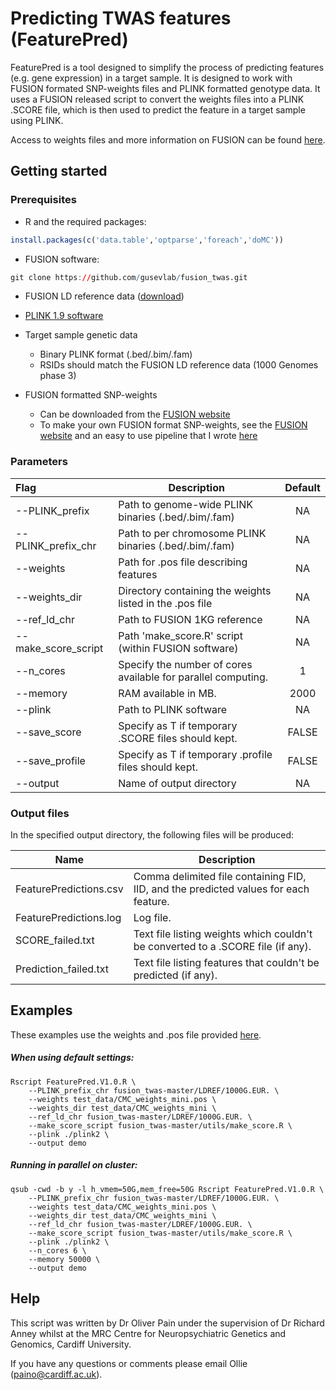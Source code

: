 # Predicting TWAS features (FeaturePred)

FeaturePred is a tool designed to simplify the process of predicting features (e.g. gene expression) in a target sample. It is designed to work with FUSION formated SNP-weights files and PLINK formatted genotype data. It uses a FUSION released script to convert the weights files into a PLINK .SCORE file, which is then used to predict the feature in a target sample using PLINK.

Access to weights files and more information on FUSION can be found [here](http://gusevlab.org/projects/fusion/).



## Getting started

### Prerequisites

* R and the required packages:

```R
install.packages(c('data.table','optparse','foreach','doMC'))
```

* FUSION software:

```R
git clone https://github.com/gusevlab/fusion_twas.git
```

* FUSION LD reference data ([download](https://data.broadinstitute.org/alkesgroup/FUSION/LDREF.tar.bz2))

* [PLINK 1.9 software](https://www.cog-genomics.org/plink2)

* Target sample genetic data

  * Binary PLINK format (.bed/.bim/.fam) 
  * RSIDs should match the FUSION LD reference data (1000 Genomes phase 3)

* FUSION formatted SNP-weights

  * Can be downloaded from the [FUSION website](http://gusevlab.org/projects/fusion/)
  * To make your own FUSION format SNP-weights, see the [FUSION website](http://gusevlab.org/projects/fusion/) and an easy to use pipeline that I wrote [here](http://gitlab.psycm.cf.ac.uk/mpmop/Calculating-FUSION-TWAS-weights-pipeline)



### Parameters

| Flag                | Description                                                  | Default |
| :------------------ | ------------------------------------------------------------ | :-----: |
| --PLINK_prefix      | Path to genome-wide PLINK binaries (.bed/.bim/.fam)          |   NA    |
| --PLINK_prefix_chr  | Path to per chromosome PLINK binaries (.bed/.bim/.fam)       |   NA    |
| --weights           | Path for .pos file describing features                       |   NA    |
| --weights_dir       | Directory containing the weights listed in the .pos file     |   NA    |
| --ref_ld_chr        | Path to FUSION 1KG reference                                 |   NA    |
| --make_score_script | Path 'make_score.R' script (within FUSION software)          |   NA    |
| --n_cores           | Specify the number of cores available for parallel computing. |    1    |
| --memory            | RAM available in MB.                                         |  2000   |
| --plink             | Path to PLINK software                                       |   NA    |
| --save_score        | Specify as T if temporary .SCORE files should kept.          |  FALSE  |
| --save_profile      | Specify as T if temporary .profile files should kept.        |  FALSE  |
| --output            | Name of output directory                                     |   NA    |



### Output files

In the specified output directory, the following files will be produced:

| Name                   | Description                                                  |
| ---------------------- | ------------------------------------------------------------ |
| FeaturePredictions.csv | Comma delimited file containing FID, IID, and the predicted values for each feature. |
| FeaturePredictions.log | Log file.                                                    |
| SCORE_failed.txt       | Text file listing weights which couldn't be converted to a .SCORE file (if any). |
| Prediction_failed.txt  | Text file listing features that couldn't be predicted (if any). |



## Examples

These examples use the weights and .pos file provided [here](http://gitlab.psycm.cf.ac.uk/mpmop/Predicting-TWAS-features/tree/master/test_data).

##### When using default settings:

```shell
Rscript FeaturePred.V1.0.R \
	--PLINK_prefix_chr fusion_twas-master/LDREF/1000G.EUR. \
	--weights test_data/CMC_weights_mini.pos \
	--weights_dir test_data/CMC_weights_mini \
	--ref_ld_chr fusion_twas-master/LDREF/1000G.EUR. \
	--make_score_script fusion_twas-master/utils/make_score.R \
	--plink ./plink2 \
	--output demo
```

##### Running in parallel on cluster:

```shell
qsub -cwd -b y -l h_vmem=50G,mem_free=50G Rscript FeaturePred.V1.0.R \
	--PLINK_prefix_chr fusion_twas-master/LDREF/1000G.EUR. \
	--weights test_data/CMC_weights_mini.pos \
	--weights_dir test_data/CMC_weights_mini \
	--ref_ld_chr fusion_twas-master/LDREF/1000G.EUR. \
	--make_score_script fusion_twas-master/utils/make_score.R \
	--plink ./plink2 \
	--n_cores 6 \
	--memory 50000 \
	--output demo
```



## Help

This script was written by Dr Oliver Pain under the supervision of Dr Richard Anney whilst at the MRC Centre for Neuropsychiatric Genetics and Genomics, Cardiff University.

If you have any questions or comments please email Ollie (paino@cardiff.ac.uk).







